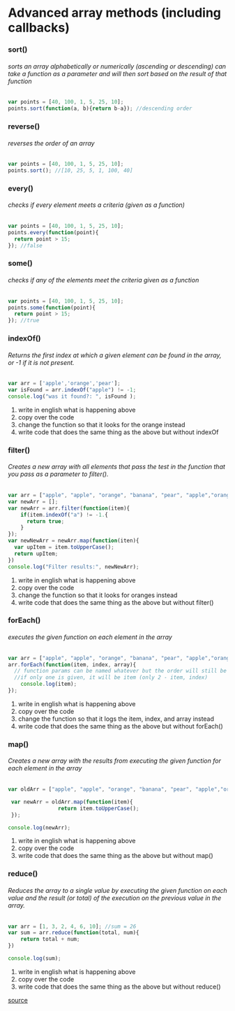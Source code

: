 # Advanced array methods (including callbacks)
### sort()
###### sorts an array alphabetically or numerically (ascending or descending) can take a function as a parameter and will then sort based on the result of that function
```js
var points = [40, 100, 1, 5, 25, 10];
points.sort(function(a, b){return b-a}); //descending order
```
### reverse()
###### reverses the order of an array
```js
var points = [40, 100, 1, 5, 25, 10];
points.sort(); //[10, 25, 5, 1, 100, 40]
```
### every()
###### checks if every element meets a criteria (given as a function)
```js
var points = [40, 100, 1, 5, 25, 10];
points.every(function(point){
  return point > 15;
}); //false
```

### some()
###### checks if any of the elements meet the criteria given as a function
```js
var points = [40, 100, 1, 5, 25, 10];
points.some(function(point){
  return point > 15;
}); //true
```

### indexOf()
###### Returns the first index at which a given element can be found in the array, or -1 if it is not present.

```js
var arr = ['apple','orange','pear'];
var isFound = arr.indexOf("apple") != -1;
console.log("was it found?: ", isFound );
 ```
 1. write in english what is happening above
 2. copy over the code
 3. change the function so that it looks for the orange instead
 4. write code that does the same thing as the above but without indexOf

### filter()
###### Creates a new array with all elements that pass the test in the function that you pass as a parameter to filter().
```js
var arr = ["apple", "apple", "orange", "banana", "pear", "apple","orange"];
var newArr = [];
var newArr = arr.filter(function(item){
    if(item.indexOf("a") != -1.{
      return true;
    }
});
var newNewArr = newArr.map(function(iten){
  var upItem = item.toUpperCase();
  return upItem;
})
console.log("Filter results:", newNewArr);

```
1. write in english what is happening above
2. copy over the code
3. change the function so that it looks for oranges instead
4. write code that does the same thing as the above but without filter()

### forEach()
###### executes the given function on each element in the array
```js
var arr = ["apple", "apple", "orange", "banana", "pear", "apple","orange"];
arr.forEach(function(item, index, array){
  // function params can be named whatever but the order will still be item, index, array
  //if only one is given, it will be item (only 2 - item, index)
	console.log(item);
});
```

1. write in english what is happening above
2. copy over the code
3. change the function so that it logs the item, index, and array instead
4. write code that does the same thing as the above but without forEach()

### map()
###### Creates a new array with the results from executing the given function for each element in the array

```js
var oldArr = ["apple", "apple", "orange", "banana", "pear", "apple","orange"];

 var newArr = oldArr.map(function(item){
 				return item.toUpperCase();
 });

console.log(newArr);
```
1. write in english what is happening above
2. copy over the code
3. write code that does the same thing as the above but without map()

### reduce()
###### Reduces the array to a single value by executing the given function on each value and the result (or total) of the  execution on the previous value in the array.


```js
var arr = [1, 3, 2, 4, 6, 10]; //sum = 26
var sum = arr.reduce(function(total, num){
	return total + num;
})

console.log(sum);
```

1. write in english what is happening above
2. copy over the code
3. write code that does the same thing as the above but without reduce()

[source](http://colintoh.com/blog/5-array-methods-that-you-should-use-today)
